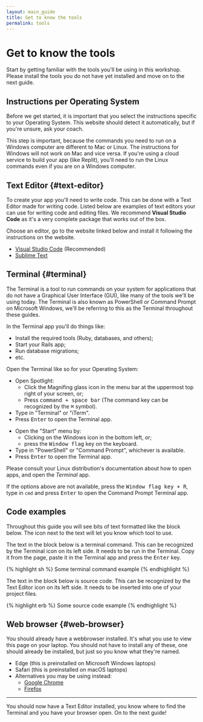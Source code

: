 ```yaml
---
layout: main_guide
title: Get to know the tools
permalink: tools
---
```


# Get to know the tools

Start by getting familiar with the tools you'll be using in this workshop. Please install the tools you do not have yet installed and move on to the next guide.

## Instructions per Operating System

Before we get started, it is important that you select the instructions specific to your Operating System. This website should detect it automatically, but if you're unsure, ask your coach.

This step is important, because the commands you need to run on a Windows computer are different to Mac or Linux. The instructions for Windows will not work on Mac and vice versa. If you're using a cloud service to build your app (like Replit), you'll need to run the Linux commands even if you are on a Windows computer.

<div class="os-specific big"></div>

## <i class="icon-text-editor"></i> Text Editor {#text-editor}

To create your app you'll need to write code. This can be done with a Text Editor made for writing code. Listed below are examples of text editors your can use for writing code and editing files. We recommend <strong>Visual Studio Code</strong> as it's a very complete package that works out of the box.

Choose an editor, go to the website linked below and install it following the instructions on the website.

* [Visual Studio Code](https://code.visualstudio.com) (Recommended)
* [Sublime Text](https://www.sublimetext.com)

## <i class="icon-prompt"></i> Terminal {#terminal}

The Terminal is a tool to run commands on your system for applications that do not have a Graphical User Interface (GUI), like many of the tools we'll be using today.
The Terminal is also known as PowerShell or Command Prompt on Microsoft Windows, we'll be referring to this as the Terminal throughout these guides.

In the Terminal app you'll do things like:

* Install the required tools (Ruby, databases, and others);
* Start your Rails app;
* Run database migrations;
* etc.

Open the Terminal like so for your Operating System:

<div class="os-specific">
  <div class="mac">
    <ul>
      <li>
        Open Spotlight:
        <ul>
          <li>Click the Magnifing glass icon in the menu bar at the uppermost top right of your screen, or;</li>
          <li>Press <kbd>command + space bar</kbd> (The command key can be recognized by the <kbd>⌘</kbd> symbol).</li>
        </ul>
      </li>
      <li>Type in "Terminal" or "iTerm".</li>
      <li>Press <kbd>Enter</kbd> to open the Terminal app.</li>
    </ul>
  </div>

  <div class="win">
    <ul>
      <li>
        Open the "Start" menu by:
        <ul>
          <li>Clicking on the Windows icon in the bottom left, or;</li>
          <li>press the <kbd>Window flag</kbd> key on the keyboard.</li>
        </ul>
      </li>
      <li>Type in "PowerShell" or "Command Prompt", whichever is available.</li>
      <li>Press <kbd>Enter</kbd> to open the Terminal app.</li>
    </ul>
  </div>

  <div class="nix">
    <p>Please consult your Linux distribution's documentation about how to open apps, and open the <em>Terminal</em> app.</p>
  </div>
</div>

If the options above are not available, press the <kbd>Window flag key + R</kbd>, type in `cmd` and press <kbd>Enter</kbd> to open the Command Prompt Terminal app.

## Code examples

Throughout this guide you will see bits of text formatted like the block below. The icon next to the text will let you know which tool to use.

The text in the block below is a terminal command. This can be recognized by the Terminal icon on its left side. It needs to be run in the Terminal. Copy it from the page, paste it in the Terminal app and press the <kbd>Enter</kbd> key.

{% highlight sh %}
Some terminal command example
{% endhighlight %}

The text in the block below is source code. This can be recognized by the Text Editor icon on its left side. It needs to be inserted into one of your project files.

{% highlight erb %}
Some source code example
{% endhighlight %}


## <i class="icon-browser"></i> Web browser {#web-browser}

You should already have a webbrowser installed. It's what you use to view this page on your laptop. You should not have to install any of these, one should already be installed, but just so you know what they're named.

- Edge (this is preinstalled on Microsoft Windows laptops)
- Safari (this is preinstalled on macOS laptops)
- Alternatives you may be using instead:
    - [Google Chrome](https://www.google.com/chrome/index.html)
    - [Firefox](https://www.mozilla.org/firefox/)

---

You should now have a Text Editor installed, you know where to find the Terminal and you have your browser open. On to the next guide!

